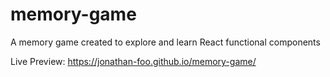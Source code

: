 # memory-game

A memory game created to explore and learn React functional components

Live Preview:
https://jonathan-foo.github.io/memory-game/
